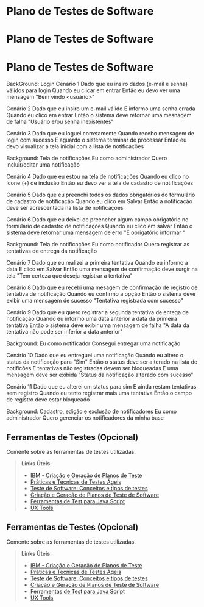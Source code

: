 # Plano de Testes de Software

# Plano de Testes de Software

# Plano de Testes de Software
BackGround: Login
Cenário 1
Dado que eu insiro dados (e-mail e senha) válidos para login
Quando eu clicar em entrar
Então eu devo ver uma mensagem "Bem vindo <usuário>"

Cenário 2
Dado que eu insiro um e-mail válido
E informo uma senha errada
Quando eu clico em entrar
Então o sistema deve retornar uma mesnagem de falha "Usuário e/ou senha inexistentes"

Cenário 3
Dado que eu loguei corretamente
Quando recebo mensagem de login com sucesso
E aguardo o sistema terminar de processar
Então eu devo visualizar a tela inicial com a lista de notificações

Background: Tela de notificações
Eu como administrador
Quero incluir/editar uma notificação

Cenário 4
Dado que eu estou na tela de notificações
Quando eu clico no ícone (+) de inclusão
Então eu devo ver a tela de cadastro de notificações

Cenário 5
Dado que eu preenchi todos os dados obrigatórios do formulário de cadastro de notificação 
Quando eu clico em Salvar
Então a notificação deve ser acrescentada na lista de notificações

Cenário 6
Dado que eu deixei de preencher algum campo obrigatório no formulário de cadastro de notificações
Quando eu clico em salvar
Então o sistema deve retornar uma mensagem de erro "É obrigatório informar <campo x>"

 Background: Tela de notificações
 Eu como notificador
 Quero registrar as tentativas de entrega da notificação

 Cenário 7
 Dado que eu realizei a primeira tentativa
 Quando eu informo a data
 E clico em Salvar
 Então uma mensagem de confirmação deve surgir na tela "Tem certeza que deseja registrar a tentativa"

 Cenário 8
 Dado que eu recebi uma mesagem de confirmação de registro de tentativa de notificação
 Quando eu confirmo a opção
 Então o sistema deve exibir uma mensagem de sucesso "Tentativa registrada com sucesso"

 Cenário 9
 Dado que eu quero registrar a segunda tentativa de entega de notificação
 Quando eu informo uma data anterior a data da primeira tentativa
 Então o sistema deve exibir uma mensagem de falha "A data da tentativa não pode ser inferior a data anterior"

 Background: Eu como notificador
 Consegui entregar uma notificação

 Cenário 10
 Dado que eu entreguei uma notificação
 Quando eu altero o status da notificação para "Sim"
 Então o status deve ser alterado na lista de notificões
 E tentativas não registradas devem ser bloqueadas
 E uma mensagem deve ser exibida "Status da notificação alterado com sucesso"

 Cenário 11
 Dado que eu alterei um status para sim 
 E ainda restam tentativas sem registro
 Quando eu tento registrar mais uma tentativa
 Então o campo de registro deve estar bloqueado

 Background: Cadastro, edição e exclusão de notificadores
 Eu como administrador
 Quero gerenciar os notificadores da minha base



 
## Ferramentas de Testes (Opcional)

Comente sobre as ferramentas de testes utilizadas.
 
> **Links Úteis**:
> - [IBM - Criação e Geração de Planos de Teste](https://www.ibm.com/developerworks/br/local/rational/criacao_geracao_planos_testes_software/index.html)
> - [Práticas e Técnicas de Testes Ágeis](http://assiste.serpro.gov.br/serproagil/Apresenta/slides.pdf)
> -  [Teste de Software: Conceitos e tipos de testes](https://blog.onedaytesting.com.br/teste-de-software/)
> - [Criação e Geração de Planos de Teste de Software](https://www.ibm.com/developerworks/br/local/rational/criacao_geracao_planos_testes_software/index.html)
> - [Ferramentas de Test para Java Script](https://geekflare.com/javascript-unit-testing/)
> - [UX Tools](https://uxdesign.cc/ux-user-research-and-user-testing-tools-2d339d379dc7)

 
## Ferramentas de Testes (Opcional)

Comente sobre as ferramentas de testes utilizadas.
 
> **Links Úteis**:
> - [IBM - Criação e Geração de Planos de Teste](https://www.ibm.com/developerworks/br/local/rational/criacao_geracao_planos_testes_software/index.html)
> - [Práticas e Técnicas de Testes Ágeis](http://assiste.serpro.gov.br/serproagil/Apresenta/slides.pdf)
> -  [Teste de Software: Conceitos e tipos de testes](https://blog.onedaytesting.com.br/teste-de-software/)
> - [Criação e Geração de Planos de Teste de Software](https://www.ibm.com/developerworks/br/local/rational/criacao_geracao_planos_testes_software/index.html)
> - [Ferramentas de Test para Java Script](https://geekflare.com/javascript-unit-testing/)
> - [UX Tools](https://uxdesign.cc/ux-user-research-and-user-testing-tools-2d339d379dc7)
